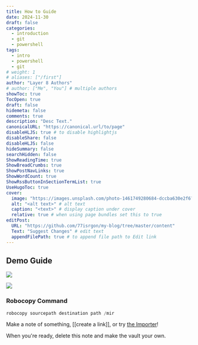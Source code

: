 ```yaml
---
title: How to Guide
date: 2024-11-30
draft: false
categories: 
  - introduction
  - git
  - powershell
tags: 
  - intro
  - powershell
  - git
# weight: 1
# aliases: ["/first"]
author: "Layer 8 Authors"
# author: ["Me", "You"] # multiple authors
showToc: true
TocOpen: true
draft: false
hidemeta: false
comments: true  
description: "Desc Text."
canonicalURL: "https://canonical.url/to/page"
disableHLJS: true # to disable highlightjs
disableShare: false
disableHLJS: false
hideSummary: false
searchHidden: false
ShowReadingTime: true
ShowBreadCrumbs: true
ShowPostNavLinks: true
ShowWordCount: true
ShowRssButtonInSectionTermList: true
UseHugoToc: true
cover:
  image: "https://images.unsplash.com/photo-1461749280684-dccba630e2f6?q=80&w=2938&auto=format&fit=crop&ixlib=rb-4.0.3&ixid=M3wxMjA3fDB8MHxwaG90by1wYWdlfHx8fGVufDB8fHx8fA%3D%3D" # image path/url
  alt: "<alt text>" # alt text
  caption: "<text>" # display caption under cover
  relative: true # when using page bundles set this to true
editPost:
  URL: "https://github.com/77isrgon/my-blog/tree/master/content"
  Text: "Suggest Changes" # edit text
  appendFilePath: true # to append file path to Edit link
---
```


## Demo Guide

![](/images/Pasted_image_20241127185132.png)

![](/images/Pasted_image_20241127190728.png)


### Robocopy Command
```powershell
robocopy sourcepath destination path /mir
```
Make a note of something, [[create a link]], or try [the Importer](https://help.obsidian.md/Plugins/Importer)!

When you're ready, delete this note and make the vault your own.
